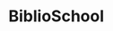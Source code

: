 # BiblioSchool

<!-- Meilleure organisation du code
Protection des données (Sécurité)
Réduction des dépendances -->
<!-- En résumé, pourquoi utiliser l'encapsulation ?
Sécurité : Protection de l'état interne de l'objet contre des modifications non contrôlées.
Modularité : Meilleure organisation et gestion des responsabilités.
Contrôle : Validation des données et des comportements de l'objet.
Maintenabilité : Possibilité de modifier l'implémentation sans affecter le reste du programme.
Réutilisabilité : Création de classes indépendantes et robustes. -->

<!-- Différence entre Getter et Setter
Getter : Sert à obtenir la valeur d'un attribut privé.
Setter : Sert à modifier la valeur d'un attribut privé, généralement après validation. -->
